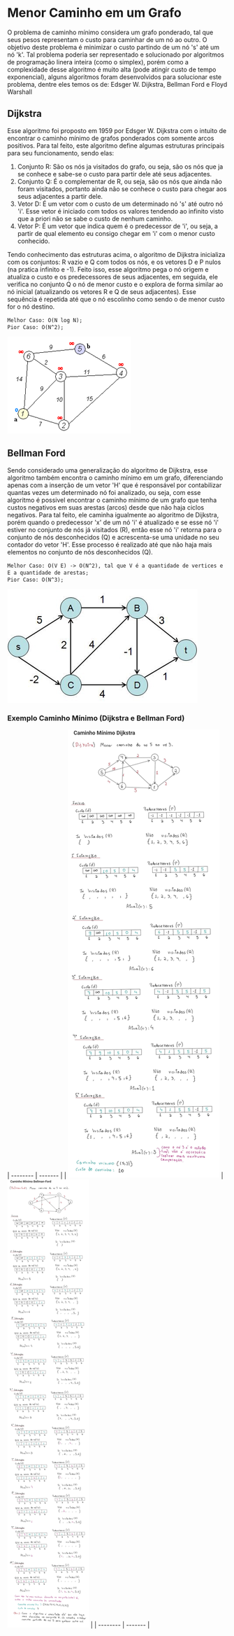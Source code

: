# Menor Caminho em um Grafo
O problema de caminho mínimo considera um grafo ponderado, tal que seus pesos representam o custo para caminhar de um nó ao outro. O objetivo deste problema é minimizar o custo partindo de um nó 's' até um nó 'k'.
Tal problema poderia ser representado e solucionado por algoritmos de programação linera inteira (como o simplex), porém como a complexidade desse algoritmo é muito alta (pode atingir custo de tempo exponencial), alguns algoritmos foram desenvolvidos para solucionar este problema, dentre eles temos os de: Edsger W. Dijkstra, Bellman Ford e Floyd Warshall

## Dijkstra
Esse algoritmo foi proposto em 1959 por Edsger W. Dijkstra com o intuito de encontrar o caminho mínimo de grafos ponderados com somente arcos positivos. Para tal feito, este algoritmo define algumas estruturas principais para seu funcionamento, sendo elas:

1. Conjunto R: São os nós ja visitados do grafo, ou seja, são os nós que ja se conhece e sabe-se o custo para partir dele até seus adjacentes. 
2. Conjunto Q: É o complementar de R, ou seja, são os nós que ainda não foram visitados, portanto ainda não se conhece o custo para chegar aos seus adjacentes a partir dele. 
3. Vetor D: É um vetor com o custo de um determinado nó 's' até outro nó 'i'. Esse vetor é iniciado com todos os valores tendendo ao infinito visto que a priori não se sabe o custo de nenhum caminho.
4. Vetor P: É um vetor que indica quem é o predecessor de 'i', ou seja, a partir de qual elemento eu consigo chegar em 'i' com o menor custo conhecido. 

Tendo conhecimento das estruturas acima, o algoritmo de Dijkstra inicializa com os conjuntos: R vazio e Q com todos os nós, e os vetores D e P nulos (na pratica infinito e -1). Feito isso, esse algoritmo pega o nó origem e atualiza o custo e os predecessores de seus adjacentes, em seguida, ele verifica no conjunto Q o nó de menor custo e o explora de forma similar ao nó inicial (atualizando os vetores R e Q de seus adjacentes). Esse sequência é repetida até que o nó escolinho como sendo o de menor custo for o nó destino. 

    Melhor Caso: O(N log N);
    Pior Caso: O(N^2);

<img src="images/Dijkstra_Animation.gif">

## Bellman Ford
Sendo considerado uma generalização do algoritmo de Dijkstra, esse algoritmo também encontra o caminho mínimo em um grafo, diferenciando apenas com a inserção de um vetor 'H' que é responsável por contabilizar quantas vezes um determinado nó foi analizado, ou seja, com esse algoritmo é possivel encontrar o caminho mínimo de um grafo que tenha custos negativos em suas arestas (arcos) desde que não haja ciclos negativos. Para tal feito, ele caminha igualmente ao algoritmo de Dijkstra, porém quando o predecessor 'x' de um nó 'i' é atualizado e se esse nó 'i' estiver no conjunto de nós já visitados (R), então esse nó 'i' retorna para o conjunto de nós desconhecidos (Q) e acrescenta-se uma unidade no seu contador do vetor 'H'. Esse processo é realizado até que não haja mais elementos no conjunto de nós desconhecidos (Q). 


    Melhor Caso: O(V E) -> O(N^2), tal que V é a quantidade de vertices e E a quantidade de arestas;
    Pior Caso: O(N^3);

<img src="images/bellmanfordGF.jpeg">

### Exemplo Caminho Mínimo (Dijkstra e Bellman Ford)

| -------- | ------- |
| <img src="images/Dijkstra.jpg"> | <img src ="images/BellmanFord.jpg"> |
| -------- | ------- |

